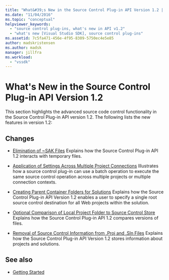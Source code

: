 ```yaml
---
title: "What&#39;s New in the Source Control Plug-in API Version 1.2 | Microsoft Docs"
ms.date: "11/04/2016"
ms.topic: "conceptual"
helpviewer_keywords:
  - "source control plug-ins, what's new in API v1.2"
  - "what's new [Visual Studio SDK], source control plug-ins"
ms.assetid: 7c5fa471-456e-4f95-8309-5750ec4e5e85
author: madskristensen
ms.author: madsk
manager: jillfra
ms.workload:
  - "vssdk"
---
```

# What&#39;s New in the Source Control Plug-in API Version 1.2
This section highlights the advanced source code control functionality in the Source Control Plug-in API version 1.2. The following lists the new features in version 1.2:

## Changes
- [Elimination of ~SAK Files](../../extensibility/internals/elimination-of-tilde-sak-files.md)
 Explains how the Source Control Plug-in API 1.2 interacts with temporary files.

- [Application of Settings Across Multiple Project Connections](../../extensibility/internals/application-of-settings-across-multiple-project-connections.md)
 Illustrates how a source control plug-in can use a batch operation to execute the same source control operation across multiple projects or multiple connection contexts.

- [Creating Parent Container Folders for Solutions](../../extensibility/internals/creating-parent-container-folders-for-solutions.md)
 Explains how the Source Control Plug-in API Version 1.2 enables a user to specify a single root source control destination for all Web projects within the solution.

- [Optional Comparison of Local Project Folder to Source Control Store](../../extensibility/internals/optional-comparison-of-local-project-folder-to-source-control-store.md)
 Explains how the Source Control Plug-in API 1.2 compares versions of files.

- [Removal of Source Control Information from .Proj and .Sln Files](../../extensibility/internals/removal-of-source-control-information-from-dot-proj-and-dot-sln-files.md)
 Explains how the Source Control Plug-in API Version 1.2 stores information about projects and solutions.

## See also
- [Getting Started](../../extensibility/internals/getting-started-with-source-control-plug-ins.md)
